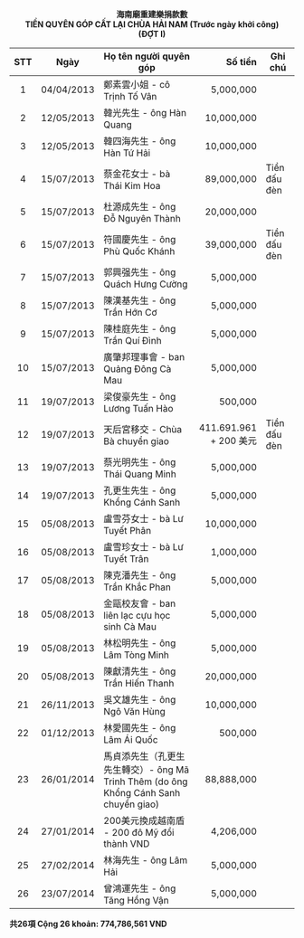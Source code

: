 <p style="text-align: center; font-weight: bold">
海南廟重建樂捐款數<br/>
TIỀN QUYÊN GÓP CẤT LẠI CHÙA HẢI NAM (Trước ngày khởi công)<br/>
(ĐỢT I)
</p>

|STT|Ngày|Họ tên người quyên góp|Số tiền|Ghi chú|
|:-:|----|----------------------|------:|-------|
| 1|04/04/2013|鄭素雲小姐 - cô Trịnh Tố Vân|5,000,000|
| 2|12/05/2013|韓光先生 - ông Hàn Quang|10,000,000|
| 3|12/05/2013|韓四海先生 - ông Hàn Tứ Hải|10,000,000|
| 4|15/07/2013|蔡金花女士 - bà Thái Kim Hoa|89,000,000|Tiền đấu đèn|
| 5|15/07/2013|杜源成先生 - ông Đỗ Nguyên Thành|20,000,000|
| 6|15/07/2013|符國慶先生 - ông Phù Quốc Khánh|39,000,000|Tiền đấu đèn|
| 7|15/07/2013|郭興强先生 - ông Quách Hưng Cường|5,000,000|
| 8|15/07/2013|陳漢基先生 - ông Trần Hớn Cơ|5,000,000|
| 9|15/07/2013|陳桂庭先生 - ông Trần Quí Đình|5,000,000|
|10|15/07/2013|廣肇邦理事會 - ban Quảng Đông Cà Mau|5,000,000|
|11|19/07/2013|梁俊豪先生 - ông Lương Tuấn Hào|500,000|
|12|19/07/2013|天后宮移交 - Chùa Bà chuyển giao|411.691.961<br/>+ 200 美元|Tiền đấu đèn|
|13|19/07/2013|蔡光明先生 - ông Thái Quang Minh|5,000,000|
|14|19/07/2013|孔更生先生 - ông Khổng Cánh Sanh|5,000,000|
|15|05/08/2013|盧雪芬女士 - bà Lư Tuyết Phân|10,000,000|
|16|05/08/2013|盧雪珍女士 - bà Lư Tuyết Trân|1,000,000|
|17|05/08/2013|陳克潘先生 - ông Trần Khắc Phan|5,000,000|
|18|05/08/2013|金甌校友會 - ban liên lạc cựu học sinh Cà Mau|5,000,000|
|19|05/08/2013|林松明先生 - ông Lâm Tòng Minh|5,000,000|
|20|05/08/2013|陳獻清先生 - ông Trần Hiến Thanh|20,000,000|
|21|26/11/2013|吳文雄先生 - ông Ngô Văn Hùng|10,000,000|
|22|01/12/2013|林愛國先生 - ông Lâm Ái Quốc|500,000|
|23|26/01/2014|馬貞添先生（孔更生先生轉交）- ông Mã Trinh Thêm (do ông Khổng Cánh Sanh chuyển giao)|88,888,000|
|24|27/01/2014|200美元換成越南盾 - 200 đô Mỹ đổi thành VND|4,206,000|
|25|27/02/2014|林海先生 - ông Lâm Hải|5,000,000|
|26|23/07/2014|曾鴻運先生 - ông Tăng Hồng Vận|5,000,000|

**共26項 Cộng 26 khoản: 774,786,561 VND**
